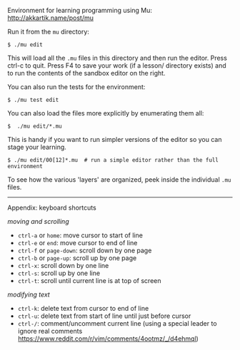 Environment for learning programming using Mu: http://akkartik.name/post/mu

Run it from the `mu` directory:

  ```shell
  $ ./mu edit
  ```

This will load all the `.mu` files in this directory and then run the editor.
Press ctrl-c to quit. Press F4 to save your work (if a lesson/ directory
exists) and to run the contents of the sandbox editor on the right.

You can also run the tests for the environment:

  ```shell
  $ ./mu test edit
  ```

You can also load the files more explicitly by enumerating them all:

  ```shell
  $  ./mu edit/*.mu
  ```

This is handy if you want to run simpler versions of the editor so you can
stage your learning.

  ```shell
  $ ./mu edit/00[12]*.mu  # run a simple editor rather than the full environment
  ```

To see how the various 'layers' are organized, peek inside the individual
`.mu` files.

---

Appendix: keyboard shortcuts

  _moving and scrolling_
  - `ctrl-a` or `home`: move cursor to start of line
  - `ctrl-e` or `end`: move cursor to end of line
  - `ctrl-f` or `page-down`: scroll down by one page
  - `ctrl-b` or `page-up`: scroll up by one page
  - `ctrl-x`: scroll down by one line
  - `ctrl-s`: scroll up by one line
  - `ctrl-t`: scroll until current line is at top of screen

  _modifying text_
  - `ctrl-k`: delete text from cursor to end of line
  - `ctrl-u`: delete text from start of line until just before cursor
  - `ctrl-/`: comment/uncomment current line (using a special leader to ignore real comments https://www.reddit.com/r/vim/comments/4ootmz/_/d4ehmql)
